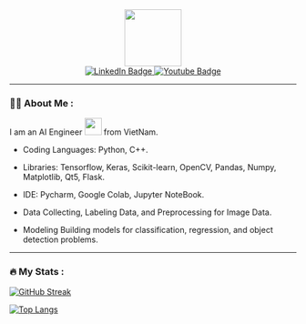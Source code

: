 <div id="header" align="center">
  <img src="https://media.giphy.com/media/M9gbBd9nbDrOTu1Mqx/giphy.gif" width="100"/>
  <div id="badges">
  <a href="https://www.linkedin.com/in/minh-nguy%E1%BB%85n-004922239/">
    <img src="https://img.shields.io/badge/LinkedIn-blue?style=for-the-badge&logo=linkedin&logoColor=white" alt="LinkedIn Badge"/>
  </a>
  <a href="https://www.facebook.com/ndm2k2">
    <img src="https://img.shields.io/badge/Facebook-blue?style=for-the-badge&logo=facebook&logoColor=white" alt="Youtube Badge"/>
  </a>
</div>
  
</div>

---

### :man_technologist: About Me :
I am an AI Engineer <img src="https://media.giphy.com/media/WUlplcMpOCEmTGBtBW/giphy.gif" width="30"> from VietNam.
- Coding Languages:
 Python, C++. 
- Libraries:
Tensorflow, Keras, Scikit-learn, OpenCV, Pandas, Numpy, Matplotlib, Qt5, Flask.
- IDE:
Pycharm, Google Colab, Jupyter NoteBook.

- Data
Collecting, Labeling Data, and Preprocessing for Image Data.
- Modeling
Building models for classification, regression, and object detection problems.

---
### :fire: My Stats :

[![GitHub Streak](http://github-readme-streak-stats.herokuapp.com?user=deadwishmen&theme=dark)](https://git.io/streak-stats)


[![Top Langs](https://github-readme-stats.vercel.app/api/top-langs/?username=deadwishmen&layout=compact&theme=vision-friendly-dark)](https://github.com/anuraghazra/github-readme-stats)
